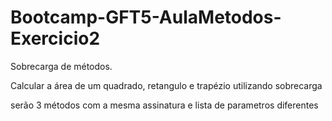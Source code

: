 # Bootcamp-GFT5-AulaMetodos-Exercicio2
 
 Sobrecarga de métodos. 
 
 Calcular a área de um quadrado, retangulo e trapézio utilizando sobrecarga
 
 serão 3 métodos com a mesma assinatura e lista de parametros diferentes
 
